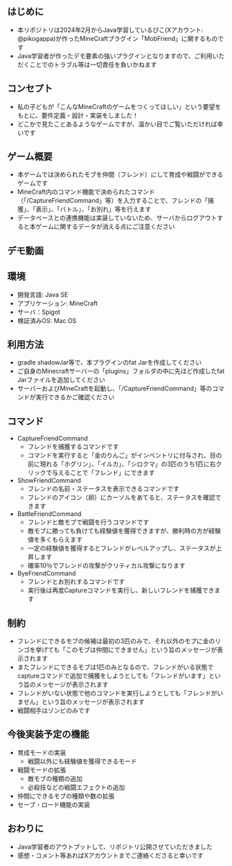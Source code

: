 ## はじめに
- 本リポジトリは2024年2月からJava学習しているぴこ(Xアカウント: @pikogappa)が作ったMineCraftプラグイン「MobFriend」に関するものです
- Java学習者が作ったデモ要素の強いプラグインとなりますので、ご利用いただくことでのトラブル等は一切責任を負いかねます
## コンセプト
- 私の子どもが「こんなMineCraftのゲームをつくってほしい」という要望をもとに、要件定義・設計・実装をしました！
- どこかで見たことあるようなゲームですが、温かい目でご覧いただければ幸いです
## ゲーム概要
- 本ゲームでは決められたモブを仲間（フレンド）にして育成や戦闘ができるゲームです
- MineCraft内のコマンド機能で決められたコマンド（「/CaptureFriendCommand」等）を入力することで、フレンドの「捕獲」、「表示」、「バトル」、「お別れ」等を行えます
- データベースとの連携機能は実装していないため、サーバからログアウトすると本ゲームに関するデータが消える点にご注意ください
## デモ動画

## 環境
- 開発言語: Java SE
- アプリケーション: MineCraft
- サーバ：Spigot
- 検証済みOS: Mac OS 
## 利用方法
- gradle shadowJar等で、本プラグインのfat Jarを作成してください
- ご自身のMinecraftサーバーの「plugins」フォルダの中に先ほど作成したfat Jarファイルを追加してください
- サーバーおよびMineCraftを起動し、「/CaptureFriendCommand」等のコマンドが実行できるかご確認ください
## コマンド
- CaptureFriendCommand
  - フレンドを捕獲するコマンドです
  - コマンドを実行すると「金のりんご」がインベントリに付与され、目の前に現れる「ホグリン」、「イルカ」、「シロクマ」の3匹のうち1匹に右クリックで与えることで「フレンド」にできます
- ShowFriendCommand
  - フレンドの名前・ステータスを表示できるコマンドです
  - フレンドのアイコン（卵）にカーソルをあてると、ステータスを確認できます
- BattleFriendCommand
  - フレンドと敵モブで戦闘を行うコマンドです
  - 敵モブに勝っても負けても経験値を獲得できますが、勝利時の方が経験値を多くもらえます
  - 一定の経験値を獲得するとフレンドがレベルアップし、ステータスが上昇します
  - 確率10％でフレンドの攻撃がクリティカル攻撃になります
- ByeFriendCommand
  - フレンドとお別れするコマンドです
  - 実行後は再度Captureコマンドを実行し、新しいフレンドを捕獲できます
## 制約
- フレンドにできるモブの候補は最初の3匹のみで、それ以外のモブに金のリンゴを挙げても「このモブは仲間にできません」という旨のメッセージが表示されます
- またフレンドにできるモブは1匹のみとなるので、フレンドがいる状態でcaptureコマンドで追加で捕獲をしようとしても「フレンドがいます」という旨のメッセージが表示されます
- フレンドがいない状態で他のコマンドを実行しようとしても「フレンドがいません」という旨のメッセージが表示されます
- 戦闘相手はゾンビのみです
## 今後実装予定の機能
- 育成モードの実装
  - 戦闘以外にも経験値を獲得できるモード
- 戦闘モードの拡張
  - 敵モブの種類の追加
  - 必殺技などの戦闘エフェクトの追加 
- 仲間にできるモブの種類や数の拡張
- セーブ・ロード機能の実装
## おわりに
- Java学習者のアウトプットして、リポジトリ公開させていただきました
- 感想・コメント等あればXアカウントまでご連絡くださると幸いです
